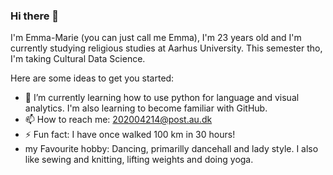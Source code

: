 ### Hi there 👋

I'm Emma-Marie (you can just call me Emma), I'm 23 years old and I'm currently studying religious studies at Aarhus University. This semester tho, I'm taking Cultural Data Science. 

Here are some ideas to get you started:

- 🌱 I’m currently learning how to use python for language and visual analytics. I'm also learning to become familiar with GitHub. 
- 📫 How to reach me: 202004214@post.au.dk
- ⚡ Fun fact: I have once walked 100 km in 30 hours!
- my Favourite hobby: Dancing, primarilly dancehall and lady style. I also like sewing and knitting, lifting weights and doing yoga. 

<!--
**Emma-Marie/Emma-Marie** is a ✨ _special_ ✨ repository because its `README.md` (this file) appears on your GitHub profile.




